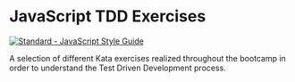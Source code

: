 # JavaScript TDD Exercises

[![Standard - JavaScript Style Guide](https://img.shields.io/badge/code%20style-standard-brightgreen.svg)](http://standardjs.com/)

A selection of different Kata exercises realized throughout the bootcamp in order to understand the Test Driven Development process.
